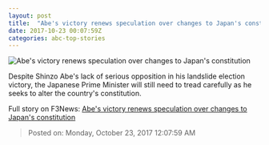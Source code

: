 ```yaml
---
layout: post
title:  "Abe's victory renews speculation over changes to Japan's constitution"
date: 2017-10-23 00:07:59Z
categories: abc-top-stories
---
```


![Abe's victory renews speculation over changes to Japan's constitution](http://www.abc.net.au/news/image/9075964-1x1-700x700.jpg)

Despite Shinzo Abe's lack of serious opposition in his landslide election victory, the Japanese Prime Minister will still need to tread carefully as he seeks to alter the country's constitution.


Full story on F3News: [Abe's victory renews speculation over changes to Japan's constitution](http://www.f3nws.com/n/KuzfNF)

> Posted on: Monday, October 23, 2017 12:07:59 AM
